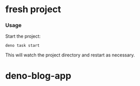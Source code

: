# fresh project

### Usage

Start the project:

```
deno task start
```

This will watch the project directory and restart as necessary.
# deno-blog-app
